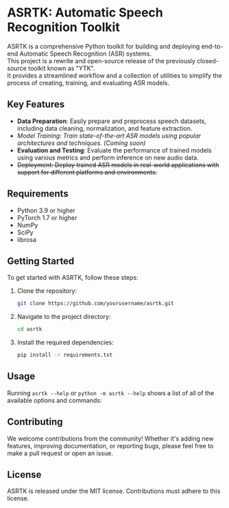 # ASRTK: Automatic Speech Recognition Toolkit

ASRTK is a comprehensive Python toolkit for building and deploying end-to-end Automatic Speech Recognition (ASR) systems.  
This project is a rewrite and open-source release of the previously closed-source toolkit known as "YTK".  
It provides a streamlined workflow and a collection of utilities to simplify the process of creating, training, and evaluating ASR models.

## Key Features

- **Data Preparation**: Easily prepare and preprocess speech datasets, including data cleaning, normalization, and feature extraction.
- *Model Training: Train state-of-the-art ASR models using popular architectures and techniques. (Coming soon)*
- **Evaluation and Testing**: Evaluate the performance of trained models using various metrics and perform inference on new audio data.
- ~~Deployment: Deploy trained ASR models in real-world applications with support for different platforms and environments.~~

## Requirements

- Python 3.9 or higher
- PyTorch 1.7 or higher
- NumPy
- SciPy
- librosa

<!-- start docs-include-installation -->

## Getting Started

To get started with ASRTK, follow these steps:

1. Clone the repository:
   ```bash
   git clone https://github.com/yourusername/asrtk.git
   ```

2. Navigate to the project directory:
   ```bash
   cd asrtk
   ```

3. Install the required dependencies:
   ```bash
   pip install -r requirements.txt
   ```

<!-- end docs-include-installation -->

## Usage

<!-- start docs-include-usage -->

Running `asrtk --help` or `python -m asrtk --help` shows a list of all of the available options and commands:

<!-- [[[cog
import cog
from asrtk import cli
from click.testing import CliRunner
runner = CliRunner()
result = runner.invoke(cli.cli, ["--help"], terminal_width=88)
help = result.output.replace("Usage: cli", "Usage: asrtk")
cog.outl(f"\n```sh\nasrtk --help\n{help.rstrip()}\n```\n")
]]] -->
<!-- [[[end]]] -->

<!-- end docs-include-usage -->


## Contributing

We welcome contributions from the community! Whether it's adding new features, improving documentation, or reporting bugs, please feel free to make a pull request or open an issue.

## License

ASRTK is released under the MIT license. Contributions must adhere to this license.